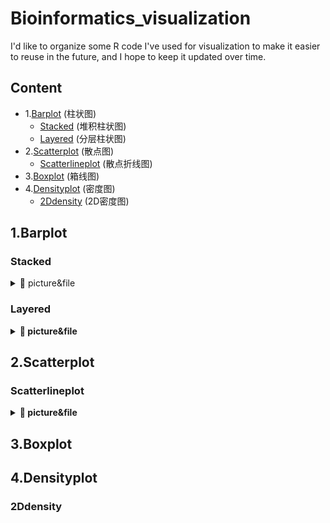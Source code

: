 # Bioinformatics_visualization
I'd like to organize some R code I've used for visualization to make it easier to reuse in the future, and I hope to keep it updated over time.

## Content
- 1.[Barplot](#1-barplot) (柱状图)
    + [Stacked](#Stacked) (堆积柱状图)
    + [Layered](#Layered) (分层柱状图)
- 2.[Scatterplot](#2-scatterplot) (散点图)
    + [Scatterlineplot](#Scatterlineplot) (散点折线图)  
- 3.[Boxplot](#3-boxplot) (箱线图)
- 4.[Densityplot](#4-densityplot) (密度图)
    + [2Ddensity](#2Ddensity) (2D密度图)





## 1.Barplot
### Stacked
<details>
<summary>📖 picture&file </summary>
<b>Barplot-1.ipynb<b>

</details>

### Layered
<details>
<summary>📖 picture&file </summary>
<b>Barplot-1.ipynb<b>

</details>


## 2.Scatterplot
### Scatterlineplot
<details>
<summary>📖 picture&file </summary>
<b>Scatterplot-2.ipynb<b>

</details>



## 3.Boxplot


## 4.Densityplot
### 2Ddensity


